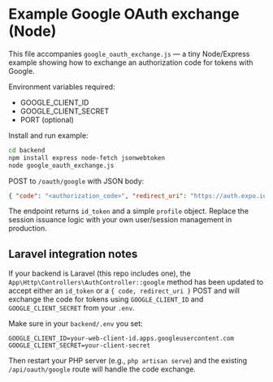 # Example Google OAuth exchange (Node)

This file accompanies `google_oauth_exchange.js` — a tiny Node/Express example showing how to exchange an authorization code for tokens with Google.

Environment variables required:
- GOOGLE_CLIENT_ID
- GOOGLE_CLIENT_SECRET
- PORT (optional)

Install and run example:

```bash
cd backend
npm install express node-fetch jsonwebtoken
node google_oauth_exchange.js
```

POST to `/oauth/google` with JSON body:

```json
{ "code": "<authorization_code>", "redirect_uri": "https://auth.expo.io/@kboydev/app" }
```

The endpoint returns `id_token` and a simple `profile` object. Replace the session issuance logic with your own user/session management in production.

Laravel integration notes
-------------------------
If your backend is Laravel (this repo includes one), the `App\Http\Controllers\AuthController::google` method has been updated to accept either an `id_token` or a `{ code, redirect_uri }` POST and will exchange the code for tokens using `GOOGLE_CLIENT_ID` and `GOOGLE_CLIENT_SECRET` from your `.env`.

Make sure in your `backend/.env` you set:

```
GOOGLE_CLIENT_ID=your-web-client-id.apps.googleusercontent.com
GOOGLE_CLIENT_SECRET=your-client-secret
```

Then restart your PHP server (e.g., `php artisan serve`) and the existing `/api/oauth/google` route will handle the code exchange.

